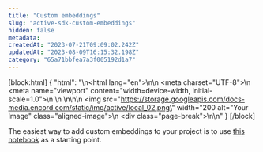 ```yaml
---
title: "Custom embeddings"
slug: "active-sdk-custom-embeddings"
hidden: false
metadata: 
createdAt: "2023-07-21T09:09:02.242Z"
updatedAt: "2023-08-09T16:15:32.198Z"
category: "65a71bbfea7a3f005192d1a7"
---
```


[block:html]
{
  "html": "<!DOCTYPE html>\n<html lang=\"en\">\n<head>\n    <meta charset=\"UTF-8\">\n    <meta name=\"viewport\" content=\"width=device-width, initial-scale=1.0\">\n    <title>Aligned Image with Page Break</title>\n    <style>\n        .aligned-image {\n            display: block;\n            margin: auto; /* This centers the image */\n        }\n\n        .page-break {\n            page-break-after: always; /* This adds a page break after the image */\n        }\n    </style>\n</head>\n<body>\n    <img src=\"https://storage.googleapis.com/docs-media.encord.com/static/img/active/local_02.png\" width=\"200 alt=\"Your Image\" class=\"aligned-image\">\n    <div class=\"page-break\"></div>\n</body>\n</html>"
}
[/block]

The easiest way to add custom embeddings to your project is to use [this notebook][custom-embeddings-notebook] as a starting point.

[custom-embeddings-notebook]: https://colab.research.google.com/github/encord-team/encord-notebooks/blob/main/colab-notebooks/Encord_Active_Add_Custom_Embeddings.ipynb